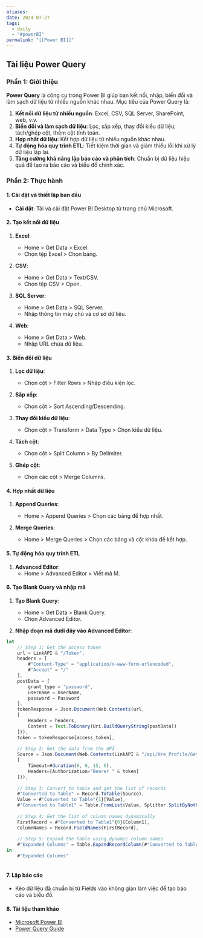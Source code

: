 ```yaml
---
aliases: 
date: 2024-07-27
tags:
  - daily
  - "#powerBI"
permalink: "[[Power BI]]"
---
```

## Tài liệu Power Query

### Phần 1: Giới thiệu

**Power Query** là công cụ trong Power BI giúp bạn kết nối, nhập, biến đổi và làm sạch dữ liệu từ nhiều nguồn khác nhau. Mục tiêu của Power Query là:

1. **Kết nối dữ liệu từ nhiều nguồn**: Excel, CSV, SQL Server, SharePoint, web, v.v.
2. **Biến đổi và làm sạch dữ liệu**: Lọc, sắp xếp, thay đổi kiểu dữ liệu, tách/ghép cột, thêm cột tính toán.
3. **Hợp nhất dữ liệu**: Kết hợp dữ liệu từ nhiều nguồn khác nhau.
4. **Tự động hóa quy trình ETL**: Tiết kiệm thời gian và giảm thiểu lỗi khi xử lý dữ liệu lặp lại.
5. **Tăng cường khả năng lập báo cáo và phân tích**: Chuẩn bị dữ liệu hiệu quả để tạo ra báo cáo và biểu đồ chính xác.

### Phần 2: Thực hành

#### 1. Cài đặt và thiết lập ban đầu

- **Cài đặt**: Tải và cài đặt Power BI Desktop từ trang chủ Microsoft.

#### 2. Tạo kết nối dữ liệu

1. **Excel**:
    
    - Home > Get Data > Excel.
    - Chọn tệp Excel > Chọn bảng.
2. **CSV**:
    
    - Home > Get Data > Text/CSV.
    - Chọn tệp CSV > Open.
3. **SQL Server**:
    
    - Home > Get Data > SQL Server.
    - Nhập thông tin máy chủ và cơ sở dữ liệu.
4. **Web**:
    
    - Home > Get Data > Web.
    - Nhập URL chứa dữ liệu.

#### 3. Biến đổi dữ liệu

1. **Lọc dữ liệu**:
    
    - Chọn cột > Filter Rows > Nhập điều kiện lọc.
2. **Sắp xếp**:
    
    - Chọn cột > Sort Ascending/Descending.
3. **Thay đổi kiểu dữ liệu**:
    
    - Chọn cột > Transform > Data Type > Chọn kiểu dữ liệu.
4. **Tách cột**:
    
    - Chọn cột > Split Column > By Delimiter.
5. **Ghép cột**:
    
    - Chọn các cột > Merge Columns.

#### 4. Hợp nhất dữ liệu

1. **Append Queries**:
    
    - Home > Append Queries > Chọn các bảng để hợp nhất.
2. **Merge Queries**:
    
    - Home > Merge Queries > Chọn các bảng và cột khóa để kết hợp.

#### 5. Tự động hóa quy trình ETL

1. **Advanced Editor**:
    - Home > Advanced Editor > Viết mã M.

#### 6. Tạo Blank Query và nhập mã

1. **Tạo Blank Query**:
    
    - Home > Get Data > Blank Query.
    - Chọn Advanced Editor.
2. **Nhập đoạn mã dưới đây vào Advanced Editor**:
```js
let
    // Step 1: Get the access token
    url = LinkAPI & "/Token",
    headers = [
        #"Content-Type" = "application/x-www-form-urlencoded", 
        #"Accept" = "/"
    ],
    postData = [
        grant_type = "password",
        username = UserName,
        password = Password
    ],
    tokenResponse = Json.Document(Web.Contents(url,
    [
        Headers = headers,
        Content = Text.ToBinary(Uri.BuildQueryString(postData))
    ])),
    token = tokenResponse[access_token],
    
    // Step 2: Get the data from the API
    Source = Json.Document(Web.Contents(LinkAPI & "/api/Hre_Profile/GetListDataCustomByStore?storeName=API_SP_GET_BANK",
    [
        Timeout=#duration(0, 0, 15, 0), 
        Headers=[Authorization="Bearer " & token]
    ])),
    
    // Step 3: Convert to table and get the list of records
    #"Converted to Table" = Record.ToTable(Source),
    Value = #"Converted to Table"{1}[Value],
    #"Converted to Table1" = Table.FromList(Value, Splitter.SplitByNothing(), null, null, ExtraValues.Error),
    
    // Step 4: Get the list of column names dynamically
    FirstRecord = #"Converted to Table1"{0}[Column1],
    ColumnNames = Record.FieldNames(FirstRecord),
    
    // Step 5: Expand the table using dynamic column names
    #"Expanded Columns" = Table.ExpandRecordColumn(#"Converted to Table1", "Column1", ColumnNames, ColumnNames)
in
    #"Expanded Columns"

```
```
```

#### 7. Lập báo cáo

- Kéo dữ liệu đã chuẩn bị từ Fields vào không gian làm việc để tạo báo cáo và biểu đồ.

#### 8. Tài liệu tham khảo

- [Microsoft Power BI](https://powerbi.microsoft.com/)
- [Power Query Guide](https://docs.microsoft.com/en-us/power-query/)